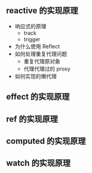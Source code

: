 ## reactive 的实现原理

- 响应式的原理
  - track
  - trigger
- 为什么使用 Reflect
- 如何处理重复代理问题
  - 重复代理原对象
  - 代理代理过的 proxy
- 如何实现的懒代理

## effect 的实现原理

## ref 的实现原理

## computed 的实现原理

## watch 的实现原理
